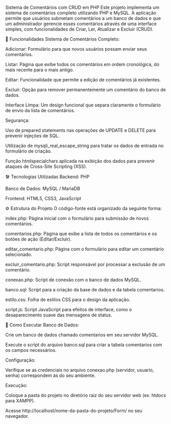 Sistema de Comentários com CRUD em PHP
Este projeto implementa um sistema de comentários completo utilizando PHP e MySQL. A aplicação permite que usuários submetam comentários a um banco de dados e que um administrador gerencie esses comentários através de uma interface simples, com funcionalidades de Criar, Ler, Atualizar e Excluir (CRUD).

🚀 Funcionalidades
Sistema de Comentários Completo:

Adicionar: Formulário para que novos usuários possam enviar seus comentários.

Listar: Página que exibe todos os comentários em ordem cronológica, do mais recente para o mais antigo.

Editar: Funcionalidade que permite a edição de comentários já existentes.

Excluir: Opção para remover permanentemente um comentário do banco de dados.

Interface Limpa: Um design funcional que separa claramente o formulário de envio da lista de comentários.

Segurança:

Uso de prepared statements nas operações de UPDATE e DELETE para prevenir injeções de SQL.

Utilização de mysqli_real_escape_string para tratar os dados de entrada no formulário de criação.

Função htmlspecialchars aplicada na exibição dos dados para prevenir ataques de Cross-Site Scripting (XSS).

🛠️ Tecnologias Utilizadas
Backend: PHP

Banco de Dados: MySQL / MariaDB

Frontend: HTML5, CSS3, JavaScript

⚙️ Estrutura do Projeto
O código-fonte está organizado da seguinte forma:

index.php: Página inicial com o formulário para submissão de novos comentários.

comentarios.php: Página que exibe a lista de todos os comentários e os botões de ação (Editar/Excluir).

editar_comentario.php: Página com o formulário para editar um comentário selecionado.

excluir_comentario.php: Script responsável por processar a exclusão de um comentário.

conexao.php: Script de conexão com o banco de dados MySQL.

banco.sql: Script para a criação da base de dados e da tabela comentarios.

estilo.css: Folha de estilos CSS para o design da aplicação.

script.js: Script JavaScript para efeitos de interface, como o desaparecimento suave das mensagens de status.

🚀 Como Executar
Banco de Dados:

Crie um banco de dados chamado comentarios em seu servidor MySQL.

Execute o script do arquivo banco.sql para criar a tabela comentarios com os campos necessários.

Configuração:

Verifique se as credenciais no arquivo conexao.php (servidor, usuario, senha) correspondem às do seu ambiente.

Execução:

Coloque a pasta do projeto no diretório raiz do seu servidor web (ex: htdocs para XAMPP).

Acesse http://localhost/nome-da-pasta-do-projeto/Form/ no seu navegador.
